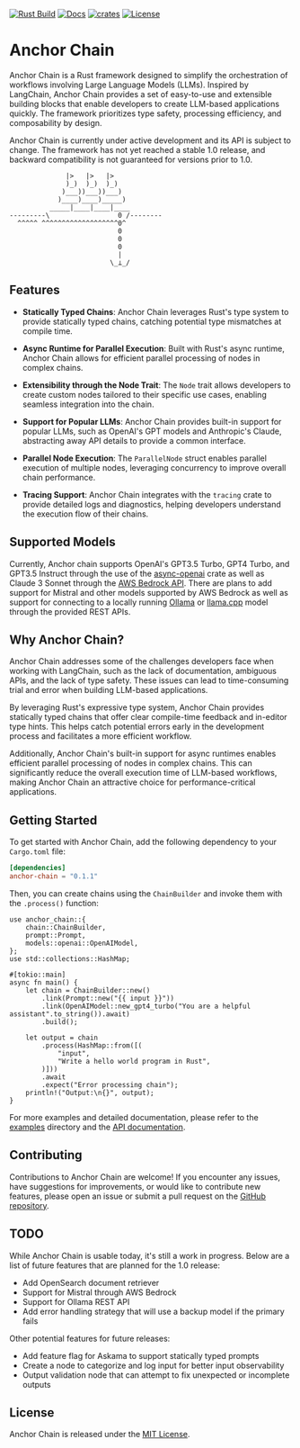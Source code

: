 [![Rust Build](https://github.com/emersonmde/anchor-chain/actions/workflows/rust.yml/badge.svg)](https://github.com/emersonmde/anchor-chain/actions/workflows/rust.yml)
[![Docs](https://img.shields.io/docsrs/anchor-chain/latest)](https://docs.rs/anchor-chain)
[![crates](https://img.shields.io/crates/v/anchor-chain.svg)](https://crates.io/crates/anchor-chain)
[![License](https://img.shields.io/crates/l/anchor-chain.svg)](LICENSE)

# Anchor Chain

Anchor Chain is a Rust framework designed to simplify the orchestration of
workflows involving Large Language Models (LLMs). Inspired by LangChain,
Anchor Chain provides a set of easy-to-use and extensible building blocks that
enable developers to create LLM-based applications quickly.
The framework prioritizes type safety, processing efficiency, and composability
by design.

Anchor Chain is currently under active development and its API is
subject to change. The framework has not yet reached a stable 1.0 release, and
backward compatibility is not guaranteed for versions prior to 1.0.

```text
              |>   |>   |>
              )_)  )_)  )_)
             )___))___))___)
            )____)____)_____)
          _____|____|____|____
---------\                 0 /--------
  ^^^^^ ^^^^^^^^^^^^^^^^^^^0^
                           0
                           0
                           0
                           |
                         \_⟂_/
```

## Features

- **Statically Typed Chains**: Anchor Chain leverages Rust's type system to
  provide statically typed chains, catching potential type mismatches at compile
  time.

- **Async Runtime for Parallel Execution**: Built with Rust's async runtime,
  Anchor Chain allows for efficient parallel processing of nodes in complex
  chains.

- **Extensibility through the Node Trait**: The `Node` trait allows developers
  to create custom nodes tailored to their specific use cases, enabling seamless
  integration into the chain.

- **Support for Popular LLMs**: Anchor Chain provides built-in support for
  popular LLMs, such as OpenAI's GPT models and Anthropic's Claude, abstracting
  away API details to provide a common interface.

- **Parallel Node Execution**: The `ParallelNode` struct enables parallel
  execution of multiple nodes, leveraging concurrency to improve overall chain
  performance.

- **Tracing Support**: Anchor Chain integrates with the `tracing` crate to
  provide detailed logs and diagnostics, helping developers understand the
  execution flow of their chains.

## Supported Models

Currently, Anchor chain supports OpenAI's GPT3.5 Turbo, GPT4 Turbo, and GPT3.5
Instruct through the use of the
[async-openai](https://crates.io/crates/async-openai) crate as well as
Claude 3 Sonnet through the [AWS Bedrock API](https://aws.amazon.com/bedrock/).
There are plans to add support for Mistral and other models supported by AWS
Bedrock as well as support for connecting to a locally running
[Ollama](https://ollama.com/) or [llama.cpp](https://github.com/ggerganov/llama.cpp)
model through the provided REST APIs.

## Why Anchor Chain?

Anchor Chain addresses some of the challenges developers face when working with
LangChain, such as the lack of documentation, ambiguous APIs, and the lack of
type safety. These issues can lead to time-consuming trial and error when
building LLM-based applications.

By leveraging Rust's expressive type system, Anchor Chain provides statically
typed chains that offer clear compile-time feedback and in-editor type hints.
This helps catch potential errors early in the development process and
facilitates a more efficient workflow.

Additionally, Anchor Chain's built-in support for async runtimes enables
efficient parallel processing of nodes in complex chains. This can significantly
reduce the overall execution time of LLM-based workflows, making Anchor Chain an
attractive choice for performance-critical applications.

## Getting Started

To get started with Anchor Chain, add the following dependency to your
`Cargo.toml` file:

```toml
[dependencies]
anchor-chain = "0.1.1"
```

Then, you can create chains using the `ChainBuilder` and invoke them with the
`.process()` function:

```rust,no_run
use anchor_chain::{
    chain::ChainBuilder,
    prompt::Prompt,
    models::openai::OpenAIModel,
};
use std::collections::HashMap;

#[tokio::main]
async fn main() {
    let chain = ChainBuilder::new()
        .link(Prompt::new("{{ input }}"))
        .link(OpenAIModel::new_gpt4_turbo("You are a helpful assistant".to_string()).await)
        .build();

    let output = chain
        .process(HashMap::from([(
            "input",
            "Write a hello world program in Rust",
        )]))
        .await
        .expect("Error processing chain");
    println!("Output:\n{}", output);
}
```

For more examples and detailed documentation, please refer to the
[examples](examples) directory and the [API documentation](https://docs.rs/anchor-chain).

## Contributing

Contributions to Anchor Chain are welcome! If you encounter any issues, have
suggestions for improvements, or would like to contribute new features, please
open an issue or submit a pull request on the
[GitHub repository](https://github.com/emersonmde/anchor-chain).

## TODO

While Anchor Chain is usable today, it's still a work in progress. Below are a
list of future features that are planned for the 1.0 release:

- Add OpenSearch document retriever
- Support for Mistral through AWS Bedrock
- Support for Ollama REST API
- Add error handling strategy that will use a backup model if the primary fails

Other potential features for future releases:

- Add feature flag for Askama to support statically typed prompts
- Create a node to categorize and log input for better input observability
- Output validation node that can attempt to fix unexpected or incomplete outputs

## License

Anchor Chain is released under the [MIT License](LICENSE).
